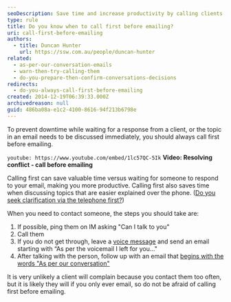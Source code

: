```yaml
---
seoDescription: Save time and increase productivity by calling clients first before emailing to discuss important topics or seek clarification.
type: rule
title: Do you know when to call first before emailing?
uri: call-first-before-emailing
authors:
  - title: Duncan Hunter
    url: https://ssw.com.au/people/duncan-hunter
related:
  - as-per-our-conversation-emails
  - warn-then-try-calling-them
  - do-you-prepare-then-confirm-conversations-decisions
redirects:
  - do-you-always-call-first-before-emailing
created: 2014-12-19T06:39:33.000Z
archivedreason: null
guid: 486ba08a-e1c2-4100-8616-94f213b6798e
---
```


To prevent downtime while waiting for a response from a client, or the topic in an email needs to be discussed immediately, you should always call first before emailing.

`youtube: https://www.youtube.com/embed/1lc57QC-5Ik`
**Video: Resolving conflict - call before emailing**

<!--endintro-->

Calling first can save valuable time versus waiting for someone to respond to your email, making you more productive. Calling first also saves time when discussing topics that are easier explained over the phone. ([Do you seek clarification via the telephone first?](/do-you-seek-clarification-via-the-telephone-first))

When you need to contact someone, the steps you should take are:

1. If possible, ping them on IM asking "Can I talk to you"
2. Call them
3. If you do not get through, leave a [voice message](/do-you-use-voice-recordings-when-appropriate) and send an email starting with “As per the voicemail I left for you…"
4. After talking with the person, follow up with an email that [begins with the words "As per our conversation"](/do-you-send-as-per-our-conversation-emails)

It is very unlikely a client will complain because you contact them too often, but it is likely they will if you only ever email, so do not be afraid of calling first before emailing.
